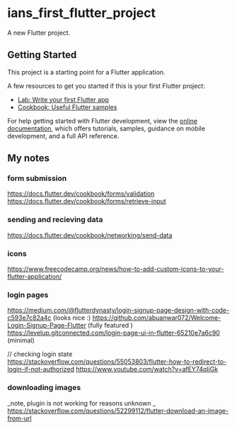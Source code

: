 # ians_first_flutter_project

A new Flutter project.

## Getting Started

This project is a starting point for a Flutter application.

A few resources to get you started if this is your first Flutter project:

- [Lab: Write your first Flutter app](https://docs.flutter.dev/get-started/codelab)
- [Cookbook: Useful Flutter samples](https://docs.flutter.dev/cookbook)

For help getting started with Flutter development, view the
[online documentation](https://docs.flutter.dev/), which offers tutorials,
samples, guidance on mobile development, and a full API reference.


## My notes 

### form submission 
https://docs.flutter.dev/cookbook/forms/validation
https://docs.flutter.dev/cookbook/forms/retrieve-input

### sending and recieving data 
https://docs.flutter.dev/cookbook/networking/send-data

### icons
https://www.freecodecamp.org/news/how-to-add-custom-icons-to-your-flutter-application/


### login pages
https://medium.com/@flutterdynasty/login-signup-page-design-with-code-c593e7c82a4c (looks nice :)
https://github.com/abuanwar072/Welcome-Login-Signup-Page-Flutter   (fully featured )
https://levelup.gitconnected.com/login-page-ui-in-flutter-65210e7a6c90 (minimal)

// checking login state 
https://stackoverflow.com/questions/55053803/flutter-how-to-redirect-to-login-if-not-authorized
https://www.youtube.com/watch?v=afEY74qIiGk

### downloading images 

_note, plugin is not working for reasons unknown _
https://stackoverflow.com/questions/52299112/flutter-download-an-image-from-url